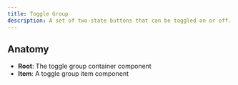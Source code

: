 ```yaml
---
title: Toggle Group
description: A set of two-state buttons that can be toggled on or off.
---
```


## Anatomy

- **Root**: The toggle group container component
- **Item**: A toggle group item component
